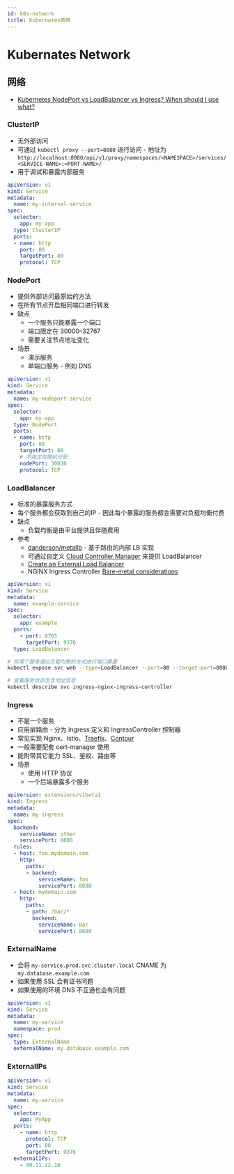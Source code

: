 ```yaml
---
id: k8s-network
title: Kubernates网络
---
```


# Kubernates Network

## 网络
* [Kubernetes NodePort vs LoadBalancer vs Ingress? When should I use what?](https://medium.com/google-cloud/922f010849e0)

### ClusterIP

* 无外部访问
* 可通过 `kubectl proxy --port=8080` 进行访问 - 地址为 `http://localhost:8080/api/v1/proxy/namespaces/<NAMESPACE>/services/<SERVICE-NAME>:<PORT-NAME>/`
* 用于调试和暴露内部服务

```yaml
apiVersion: v1
kind: Service
metadata:  
  name: my-internal-service
spec:
  selector:    
    app: my-app
  type: ClusterIP
  ports:  
  - name: http
    port: 80
    targetPort: 80
    protocol: TCP
```

### NodePort
* 提供外部访问最原始的方法
* 在所有节点开启相同端口进行转发
* 缺点
  * 一个服务只能暴露一个端口
  * 端口限定在 30000–32767
  * 需要关注节点地址变化
* 场景
  * 演示服务
  * 单端口服务 - 例如 DNS

```yaml
apiVersion: v1
kind: Service
metadata:  
  name: my-nodeport-service
spec:
  selector:    
    app: my-app
  type: NodePort
  ports:  
  - name: http
    port: 80
    targetPort: 80
    # 不指定则随机分配
    nodePort: 30036
    protocol: TCP
```

### LoadBalancer
* 标准的暴露服务方式
* 每个服务都会获取到自己的IP - 因此每个暴露的服务都会需要对负载均衡付费
* 缺点
  * 负载均衡是由平台提供且伴随费用
* 参考
  * [danderson/metallb](https://github.com/danderson/metallb) - 基于路由的内部 LB 实现
  * 可通过自定义 [Cloud Controller Manager](https://kubernetes.io/docs/tasks/administer-cluster/developing-cloud-controller-manager/) 来提供 LoadBalancer
  * [Create an External Load Balancer](https://kubernetes.io/docs/tasks/access-application-cluster/create-external-load-balancer)
  * NGINX Ingress Controller [Bare-metal considerations](https://kubernetes.github.io/ingress-nginx/deploy/baremetal)

```yaml
apiVersion: v1
kind: Service
metadata:
  name: example-service
spec:
  selector:
    app: example
  ports:
    - port: 8765
      targetPort: 9376
  type: LoadBalancer
```

```bash
# 将某个服务通过负载均衡的方式进行端口暴露
kubectl expose svc web --type=LoadBalancer --port=80 --target-port=8080 --external-ip=192.168.1.2 --name=web-lb

# 查看服务状态包含地址信息
kubectl describe svc ingress-nginx-ingress-controller
```


### Ingress
* 不是一个服务
* 应用层路由 - 分为 Ingress 定义和 IngressController 控制器
* 常见实现 Nginx、Istio、[Traefik](https://github.com/containous/traefik)、[Contour](https://github.com/projectcontour/contour)
* 一般需要配套 cert-manager 使用
* 能附带其它能力 SSL、鉴权、路由等
* 场景
  * 使用 HTTP 协议
  * 一个后端暴露多个服务

```yaml
apiVersion: extensions/v1beta1
kind: Ingress
metadata:
  name: my-ingress
spec:
  backend:
    serviceName: other
    servicePort: 8080
  rules:
  - host: foo.mydomain.com
    http:
      paths:
      - backend:
          serviceName: foo
          servicePort: 8080
  - host: mydomain.com
    http:
      paths:
      - path: /bar/*
        backend:
          serviceName: bar
          servicePort: 8080
```


### ExternalName
* 会将 `my-service.prod.svc.cluster.local` CNAME 为 `my.database.example.com`
* 如果使用 SSL 会有证书问题
* 如果使用的环境 DNS 不互通也会有问题

```yaml
apiVersion: v1
kind: Service
metadata:
  name: my-service
  namespace: prod
spec:
  type: ExternalName
  externalName: my.database.example.com
```

### ExternalIPs

```yaml
apiVersion: v1
kind: Service
metadata:
  name: my-service
spec:
  selector:
    app: MyApp
  ports:
    - name: http
      protocol: TCP
      port: 80
      targetPort: 9376
  externalIPs:
    - 80.11.12.10
```
